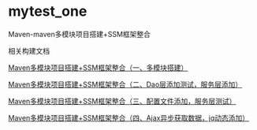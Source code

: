 # mytest_one
Maven-maven多模块项目搭建+SSM框架整合

相关构建文档

[Maven多模块项目搭建+SSM框架整合（一、多模块搭建）](http://www.imooc.com/article/19789)

[Maven多模块项目搭建+SSM框架整合（二、Dao层添加测试，服务层添加）](http://www.imooc.com/article/19826)

[Maven多模块项目搭建+SSM框架整合（三、配置文件添加，服务层测试）](http://www.imooc.com/article/19827)

[Maven多模块项目搭建+SSM框架整合（四、Ajax异步获取数据，jq动态添加）](http://www.imooc.com/article/19847)
